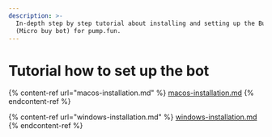 ```yaml
---
description: >-
  In-depth step by step tutorial about installing and setting up the Bump bot
  (Micro buy bot) for pump.fun.
---
```


# Tutorial how to set up the bot

{% content-ref url="macos-installation.md" %}
[macos-installation.md](macos-installation.md)
{% endcontent-ref %}

{% content-ref url="windows-installation.md" %}
[windows-installation.md](windows-installation.md)
{% endcontent-ref %}
